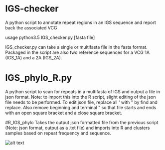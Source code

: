 # IGS-checker
A python script to annotate repeat regions in an IGS sequence and report back the associated VCG

usage python3.5 IGS_checker.py [fasta file]

IGS_checker.py can take a single or multifasta file in the fasta format. Packaged in the script are also two reference sequences for a VCG 1A (IGS_1A) and a 2A (IGS_2A).

# IGS_phylo_R.py
A python script to scan for repeats in a multifasta of IGS and output a file in json format. Note: to import this into the R script, slight editing of the json file needs to be performed.
To edit json file, replace all ' with " by find and replace. Also remove beginning and terminal " so that file starts and ends with an open square bracket and a close square bracket.

#R_IGS_phylo
Takes the output json formatted file from the previous script (Note: json format, output as a .txt file) and imports into R and clusters samples based on repeat frequency and sequence.

![alt text](https://raw.githubusercontent.com/Jwebster89/IGS-checker/Rplot02.png)
